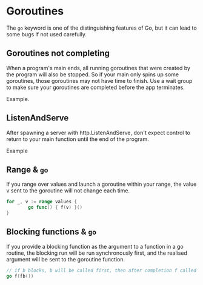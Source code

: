 # Goroutines

The `go` keyword is one of the distinguishing features of Go, but it can lead to some bugs if not used carefully.

## Goroutines not completing

When a program's main ends,  all running goroutines that were created by the program will also be stopped. So if your main only spins up some goroutines, those goroutines may not have time to finish. Use a wait group to make sure your goroutines are completed before the app terminates. 

Example. 



## ListenAndServe

After spawning a server with http.ListenAndServe, don't expect control to return to your main function until the end of the program.

Example 

## Range & `go`

If you range over values and launch a goroutine within your range, the value v sent to the goroutine will not change each time.

```go
for _, v := range values {
        go func() { f(v) }()
}
```

## Blocking functions & `go`

If you provide a blocking function as the argument to a function in a go routine, the blocking run will be run synchronously first, and the realised argument will be sent to the goroutine function.

```go
// if b blocks, b will be called first, then after completion f called with the result
go f(fb())
```





